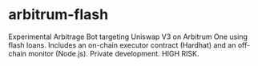 # arbitrum-flash
Experimental Arbitrage Bot targeting Uniswap V3 on Arbitrum One using flash loans. Includes an on-chain executor contract (Hardhat) and an off-chain monitor (Node.js). Private development. HIGH RISK.
